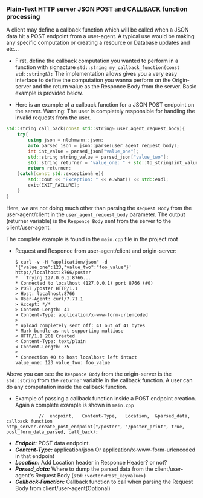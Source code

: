 ### Plain-Text HTTP server JSON POST and CALLBACK function processing

A client may define a callback function which will be called when a JSON data hit a POST endpoint from a user-agent. A typical use would be making any specific computation or creating a resource or Database updates and etc...

* First, define the callback computation you wanted to perform in a function with signacture `std::string my_callback_function(const std::string&);` The implementation allows gives you a very easy interface to define the computation you wanna perform on the Origin-server and the return value as the Responce Body from the server. Basic example is provided below.

* Here is an example of a callback function for a JSON POST endpoint on the server.
Warning: The user is completely responsible for handling the invalid requests from the user.

```c++
std::string call_back(const std::string& user_agent_request_body){
	try{
		using json = nlohmann::json;
		auto parsed_json = json::parse(user_agent_request_body);
		int int_value = parsed_json["value_one"];
		std::string string_value = parsed_json["value_two"];
		std::string returner = "value_one: " + std::to_string(int_value) + " value_two: " + string_value;
		return returner;
	}catch(const std::exception& e){
		std::cout << "Exception: " << e.what() << std::endl;
		exit(EXIT_FAILURE);
	}
}
```
Here, we are not doing much other than parsing the `Request Body` from the user-agent/client in the `user_agent_request_body` parameter. The output (returner variable) is the `Responce Body` sent from the server to the client/user-agent.

The complete example is found in the `main.cpp` file in the project root

* Request and Responce from user-agent/client and origin-server:
	```
	$ curl -v -H "application/json" -d '{"value_one":123,"value_two":"foo_value"}' http://localhost:8766/poster
	*   Trying 127.0.0.1:8766...
	* Connected to localhost (127.0.0.1) port 8766 (#0)
	> POST /poster HTTP/1.1
	> Host: localhost:8766
	> User-Agent: curl/7.71.1
	> Accept: */*
	> Content-Length: 41
	> Content-Type: application/x-www-form-urlencoded
	>
	* upload completely sent off: 41 out of 41 bytes
	* Mark bundle as not supporting multiuse
	< HTTP/1.1 201 Created
	< Content-Type: text/plain
	< Content-Length: 35
	<
	* Connection #0 to host localhost left intact
	value_one: 123 value_two: foo_value
	```

Above you can see the `Responce Body` from the origin-server is the `std::string` from the `returner` variable in the callback function. A user can do any computation inside the callback function.

* Example of passing a callback function inside a POST endpoint creation. Again a complete example is shown in `main.cpp`

```
			//	endpoint,   Content-Type,   Location,  &parsed_data,      callback function
http_server.create_post_endpoint("/poster", "/poster_print", true, post_form_data_parsed, call_back);
```

* ***Endpoit:*** POST data endpoint.
* ***Content-Type:*** application/json Or application/x-www-form-urlencoded in that endpoint
* ***Location:*** Add Location header in Responce Header? or not?
* ***Parsed_data:*** Where to dump the parsed data from the client/user-agent's Request Body (`std::vector<Post_keyvalue>`)
* ***Callback-Function:*** Callback function to call when parsing the Request Body from client/user-agent(Optional)
